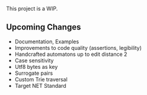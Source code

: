 This project is a WIP.

## Upcoming Changes

- Documentation, Examples
- Improvements to code quality (assertions, legibility)
- Handcrafted automatons up to edit distance 2
- Case sensitivity
- Utf8 bytes as key
- Surrogate pairs
- Custom Trie traversal
- Target NET Standard